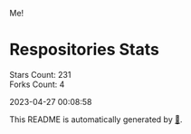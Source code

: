 Me!

# Respositories Stats
Stars Count: 231  
Forks Count: 4

2023-04-27 00:08:58  

This README is automatically generated by [🐰](https://github.com/rnitta/rnitta).
